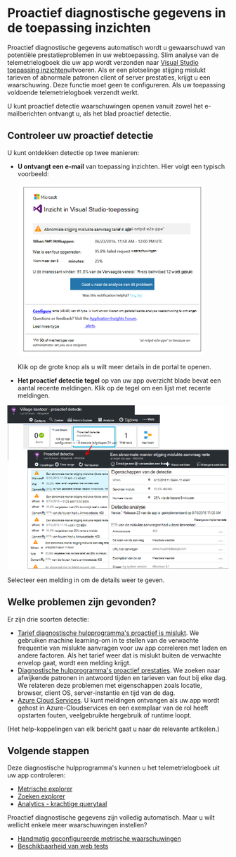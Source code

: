 <properties 
    pageTitle="Proactief diagnostische gegevens in de toepassing inzichten | Microsoft Azure" 
    description="Toepassing inzichten voert automatische uitgebreide analyse van uw app-telemetrielogboek en waarschuwt u met potentiële problemen." 
    services="application-insights" 
    documentationCenter="windows"
    authors="rakefetj" 
    manager="douge"/>

<tags 
    ms.service="application-insights" 
    ms.workload="tbd" 
    ms.tgt_pltfrm="ibiza" 
    ms.devlang="na" 
    ms.topic="article" 
    ms.date="08/15/2016" 
    ms.author="awills"/>

#  <a name="proactive-diagnostics-in-application-insights"></a>Proactief diagnostische gegevens in de toepassing inzichten

 Proactief diagnostische gegevens automatisch wordt u gewaarschuwd van potentiële prestatieproblemen in uw webtoepassing. Slim analyse van de telemetrielogboek die uw app wordt verzonden naar [Visual Studio toepassing inzichten](app-insights-overview.md)uitvoeren. Als er een plotselinge stijging mislukt tarieven of abnormale patronen client of server prestaties, krijgt u een waarschuwing. Deze functie moet geen te configureren. Als uw toepassing voldoende telemetrielogboek verzendt werkt.

U kunt proactief detectie waarschuwingen openen vanuit zowel het e-mailberichten ontvangt u, als het blad proactief detectie.



## <a name="review-your-proactive-detections"></a>Controleer uw proactief detectie

U kunt ontdekken detectie op twee manieren:

* **U ontvangt een e-mail** van toepassing inzichten. Hier volgt een typisch voorbeeld:

    ![E-mailwaarschuwing](./media/app-insights-proactive-diagnostics/03.png)

    Klik op de grote knop als u wilt meer details in de portal te openen.

* **Het proactief detectie tegel** op van uw app overzicht blade bevat een aantal recente meldingen. Klik op de tegel om een lijst met recente meldingen.

![Recente detectie van weergave](./media/app-insights-proactive-diagnostics/04.png)

Selecteer een melding in om de details weer te geven.


## <a name="what-problems-are-detected"></a>Welke problemen zijn gevonden?

Er zijn drie soorten detectie:

* [Tarief diagnostische hulpprogramma's proactief is mislukt](app-insights-proactive-failure-diagnostics.md). We gebruiken machine learning-om in te stellen van de verwachte frequentie van mislukte aanvragen voor uw app correleren met laden en andere factoren. Als het tarief weer dat is mislukt buiten de verwachte envelop gaat, wordt een melding krijgt.
* [Diagnostische hulpprogramma's proactief prestaties](app-insights-proactive-performance-diagnostics.md). We zoeken naar afwijkende patronen in antwoord tijden en tarieven van fout bij elke dag. We relateren deze problemen met eigenschappen zoals locatie, browser, client OS, server-instantie en tijd van de dag.
* [Azure Cloud Services](https://azure.microsoft.com/blog/proactive-notifications-on-cloud-service-issues-with-azure-diagnostics-and-application-insights/). U kunt meldingen ontvangen als uw app wordt gehost in Azure-Cloudservices en een exemplaar van de rol heeft opstarten fouten, veelgebruikte hergebruik of runtime loopt.

(Het help-koppelingen van elk bericht gaat u naar de relevante artikelen.)


## <a name="next-steps"></a>Volgende stappen

Deze diagnostische hulpprogramma's kunnen u het telemetrielogboek uit uw app controleren:

* [Metrische explorer](app-insights-metrics-explorer.md)
* [Zoeken explorer](app-insights-diagnostic-search.md)
* [Analytics - krachtige querytaal](app-insights-analytics-tour.md)

Proactief diagnostische gegevens zijn volledig automatisch. Maar u wilt wellicht enkele meer waarschuwingen instellen?

* [Handmatig geconfigureerde metrische waarschuwingen](app-insights-alerts.md)
* [Beschikbaarheid van web tests](app-insights-monitor-web-app-availability.md) 


